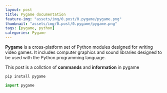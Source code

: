 ```yaml
---
layout: post
title: Pygame documentation
feature-img: "assets/img/0.post/0.pygame/pygame.png"
thumbnail: "assets/img/0.post/0.pygame/pygame.png"
tags: [pygame, python]
categories: Pygame
---
```


**Pygame** is a cross-platform set of Python modules designed for writing video games. It includes computer graphics and sound libraries designed to be used with the Python programming language.

This post is a collction of **commands** and **information** in pygame

```python
pip install pygame
```
```python
import pygame
```

